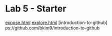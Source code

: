 # Lab 5 - Starter
[expose.html](https://bkim9.github.io/Lab5_Starter/expose.html)
[explore.html](https://bkim9.github.io/Lab5_Starter/explore.html)
[introduction-to-github] ps://github.com/bkim9/introduction-to-github
